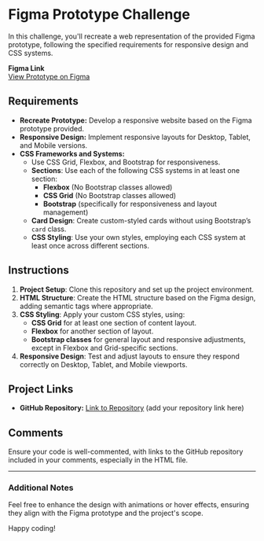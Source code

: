 # Figma Prototype Challenge

In this challenge, you'll recreate a web representation of the provided Figma prototype, following the specified requirements for responsive design and CSS systems. 

**Figma Link**  
[View Prototype on Figma](https://www.figma.com/proto/r5mPHG6c8kRhWrrhorOL2n/CodeStack-Academy-Website?type=design&node-id=40-882&viewport=1541%2C555%2C0.26&t=Hy6Dld3nRlBmvw2B-0&scaling=min-zoom&starting-point-node-id=40%3A882&show-proto-sidebar=1)

## Requirements
- **Recreate Prototype:** Develop a responsive website based on the Figma prototype provided.
- **Responsive Design:** Implement responsive layouts for Desktop, Tablet, and Mobile versions.
- **CSS Frameworks and Systems:**  
  - Use CSS Grid, Flexbox, and Bootstrap for responsiveness.
  - **Sections**: Use each of the following CSS systems in at least one section:
    - **Flexbox** (No Bootstrap classes allowed)
    - **CSS Grid** (No Bootstrap classes allowed)
    - **Bootstrap** (specifically for responsiveness and layout management)
  - **Card Design**: Create custom-styled cards without using Bootstrap’s `card` class.
  - **CSS Styling**: Use your own styles, employing each CSS system at least once across different sections.

## Instructions
1. **Project Setup**: Clone this repository and set up the project environment.
2. **HTML Structure**: Create the HTML structure based on the Figma design, adding semantic tags where appropriate.
3. **CSS Styling**: Apply your custom CSS styles, using:
   - **CSS Grid** for at least one section of content layout.
   - **Flexbox** for another section of layout.
   - **Bootstrap classes** for general layout and responsive adjustments, except in Flexbox and Grid-specific sections.
4. **Responsive Design**: Test and adjust layouts to ensure they respond correctly on Desktop, Tablet, and Mobile viewports.

## Project Links
- **GitHub Repository:** [Link to Repository](https://github.com/rob2fresh4this/Cookware-Website-Project/tree/main) (add your repository link here)

## Comments
Ensure your code is well-commented, with links to the GitHub repository included in your comments, especially in the HTML file.

---

### Additional Notes
Feel free to enhance the design with animations or hover effects, ensuring they align with the Figma prototype and the project's scope.

Happy coding!
